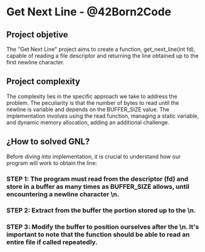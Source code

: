 # Get Next Line - @42Born2Code

## Project objetive

The "Get Next Line" project aims to create a function, get_next_line(int fd), capable of reading a file descriptor and returning the line obtained up to the first newline character.

## Project complexity

The complexity lies in the specific approach we take to address the problem. The peculiarity is that the number of bytes to read until the newline is variable and depends on the BUFFER_SIZE value. The implementation involves using the read function, managing a static variable, and dynamic memory allocation, adding an additional challenge.

## ¿How to solved GNL?

Before diving into implementation, it is crucial to understand how our program will work to obtain the line:

### STEP 1: The program must read from the descriptor (fd) and store in a buffer as many times as BUFFER_SIZE allows, until encountering a newline character \n.

### STEP 2: Extract from the buffer the portion stored up to the \n.

### STEP 3: Modify the buffer to position ourselves after the \n. It's important to note that the function should be able to read an entire file if called repeatedly.
